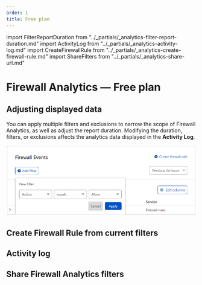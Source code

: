 ```yaml
---
order: 1
title: Free plan
---
```


import FilterReportDuration from "../_partials/_analytics-filter-report-duration.md"
import ActivityLog from "../_partials/_analytics-activity-log.md"
import CreateFirewallRule from "../_partials/_analytics-create-firewall-rule.md"
import ShareFilters from "../_partials/_analytics-share-url.md"

# Firewall Analytics — Free plan

## Adjusting displayed data

You can apply multiple filters and exclusions to narrow the scope of Firewall Analytics, as well as adjust the report duration. Modifying the duration, filters, or exclusions affects the analytics data displayed in the **Activity Log**.

![Add a new filter in Firewall Analytics](../images/analytics-add-filter-free.png)

<FilterReportDuration/>

## Create Firewall Rule from current filters

<CreateFirewallRule/>

## Activity log

<ActivityLog/>

## Share Firewall Analytics filters

<ShareFilters/>
